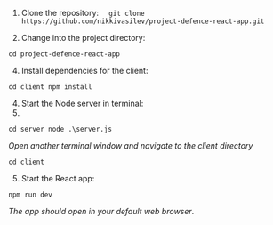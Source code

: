 1. Clone the repository:
 `  git clone https://github.com/nikkivasilev/project-defence-react-app.git`
   
2. Change into the project directory:

`cd project-defence-react-app`

4. Install dependencies for the client:

`cd client
npm install`

4. Start the Node server in terminal:
5. 
`cd server
node .\server.js`

*Open another terminal window and navigate to the client directory*

`cd client`

5. Start the React app:

`npm run dev`

*The app should open in your default web browser*.
